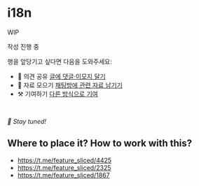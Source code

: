 # i18n

WIP

작성 진행 중

행을 앞당기고 싶다면 다음을 도와주세요:

* 📢 의견 공유 [글에 댓글·이모지 달기](https://github.com/feature-sliced/documentation/issues/171)
* 💬 자료 모으기 [채팅방에 관련 자료 남기기](https://t.me/feature_sliced)
* ⚒️ 기여하기 [다른 방식으로 기여](https://github.com/feature-sliced/documentation/blob/master/CONTRIBUTING.md)

<br />

*🍰 Stay tuned!*

## Where to place it? How to work with this?[​](#where-to-place-it-how-to-work-with-this "해당 헤딩으로 이동")

* <https://t.me/feature_sliced/4425>
* <https://t.me/feature_sliced/2325>
* <https://t.me/feature_sliced/1867>

